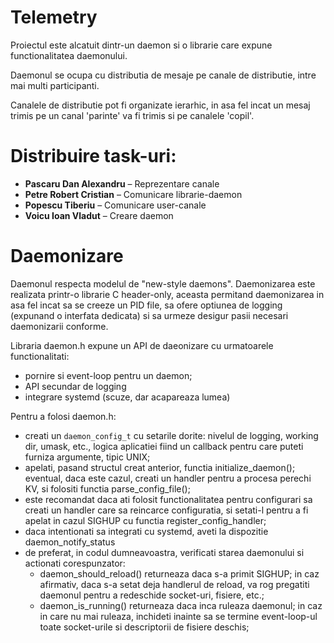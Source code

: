 # Telemetry
Proiectul este alcatuit dintr-un daemon si o librarie care expune functionalitatea daemonului.

Daemonul se ocupa cu distributia de mesaje pe canale de distributie, intre mai multi participanti.

Canalele de distributie pot fi organizate ierarhic, in asa fel incat un mesaj trimis pe un canal 'parinte' va fi trimis si pe canalele 'copil'.

# Distribuire task-uri:
* **Pascaru Dan Alexandru** – Reprezentare canale
* **Petre Robert Cristian** – Comunicare librarie-daemon
* **Popescu Tiberiu** – Comunicare user-canale
* **Voicu Ioan Vladut** – Creare daemon

# Daemonizare
Daemonul respecta modelul de "new-style daemons". Daemonizarea este realizata printr-o librarie C header-only, aceasta permitand daemonizarea in asa fel incat sa se creeze un PID file, sa ofere optiunea de logging (expunand o interfata dedicata) si sa urmeze desigur pasii necesari daemonizarii conforme.

Libraria daemon.h expune un API de daeonizare cu urmatoarele functionalitati:
- pornire si event-loop pentru un daemon;
- API secundar de logging
- integrare systemd (scuze, dar acapareaza lumea)

Pentru a folosi daemon.h:

- creati un `daemon_config_t` cu setarile dorite: nivelul de logging, working dir, umask, etc., logica aplicatiei fiind un callback pentru care puteti furniza argumente, tipic UNIX;
- apelati, pasand structul creat anterior, functia initialize_daemon(); eventual, daca este cazul, creati un handler pentru a procesa perechi KV, si folositi functia parse_config_file();
- este recomandat daca ati folosit functionalitatea pentru configurari sa creati un handler care sa reincarce configuratia, si setati-l pentru a fi apelat in cazul SIGHUP cu functia register_config_handler;
- daca intentionati sa integrati cu systemd, aveti la dispozitie daemon_notify_status
- de preferat, in codul dumneavoastra, verificati starea daemonului si actionati corespunzator:
  - daemon_should_reload() returneaza daca s-a primit SIGHUP; in caz afirmativ, daca s-a setat deja handlerul de reload, va rog pregatiti daemonul pentru a redeschide socket-uri, fisiere, etc.;
  - daemon_is_running() returneaza daca inca ruleaza daemonul; in caz in care nu mai ruleaza, inchideti inainte sa se termine event-loop-ul toate socket-urile si descriptorii de fisiere deschis;

